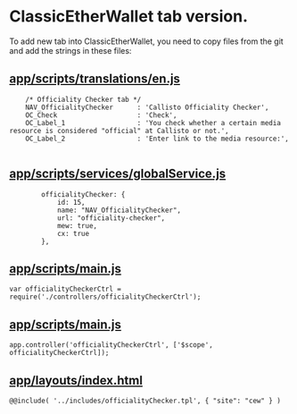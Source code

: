 # ClassicEtherWallet tab version.

To add new tab into ClassicEtherWallet, you need to copy files from the git and add the strings in these files:

## [app/scripts/translations/en.js](https://github.com/EthereumCommonwealth/etherwallet/blob/ae9f7359a39a6a46f33c56772bdcd85b0d58ed6a/app/scripts/translations/en.js#L12)

```
    /* Officiality Checker tab */
    NAV_OfficialityChecker      : 'Callisto Officiality Checker',
    OC_Check                    : 'Check',
    OC_Label_1                  : 'You check whether a certain media resource is considered "official" at Callisto or not.',
    OC_Label_2                  : 'Enter link to the media resource:',
  
```

## [app/scripts/services/globalService.js](https://github.com/EthereumCommonwealth/etherwallet/blob/ae9f7359a39a6a46f33c56772bdcd85b0d58ed6a/app/scripts/services/globalService.js#L113)

```
        officialityChecker: {
            id: 15,
            name: "NAV_OfficialityChecker",
            url: "officiality-checker",
            mew: true,
            cx: true
        },
```

## [app/scripts/main.js](https://github.com/EthereumCommonwealth/etherwallet/blob/ae9f7359a39a6a46f33c56772bdcd85b0d58ed6a/app/scripts/main.js#L88)

`var officialityCheckerCtrl = require('./controllers/officialityCheckerCtrl');`

## [app/scripts/main.js](https://github.com/EthereumCommonwealth/etherwallet/blob/ae9f7359a39a6a46f33c56772bdcd85b0d58ed6a/app/scripts/main.js#L170)
`app.controller('officialityCheckerCtrl', ['$scope', officialityCheckerCtrl]);`

## [app/layouts/index.html](https://github.com/EthereumCommonwealth/etherwallet/blob/ae9f7359a39a6a46f33c56772bdcd85b0d58ed6a/app/layouts/index.html#L27)

`@@include( '../includes/officialityChecker.tpl', { "site": "cew" } )`
  


